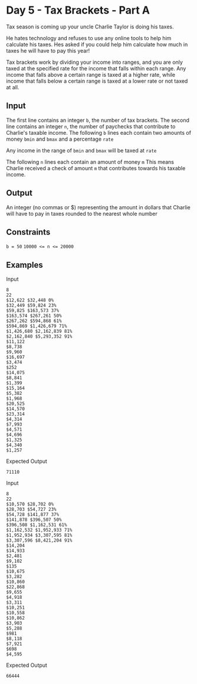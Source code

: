 # Day 5 - Tax Brackets - Part A

Tax season is coming up your uncle Charlie Taylor is doing his taxes.

He hates technology and refuses to use any online tools to help him calculate his taxes.
Hes asked if you could help him calculate how much in taxes he will have to pay this year!

Tax brackets work by dividing your income into ranges, and you are only taxed
at the specified rate for the income that falls within each range. Any income
that falls above a certain range is taxed at a higher rate, while income that
falls below a certain range is taxed at a lower rate or not taxed at all.

## Input

The first line contains an integer `b`, the number of tax brackets.
The second line contains an integer `n`, the number of paychecks that contribute to Charlie's taxable income.
The following `b` lines each contain two amounts of money `bmin` and `bmax` and a percentage `rate`

Any income in the range of `bmin` and `bmax` will be taxed at `rate`

The following `n` lines each contain an amount of money `m`
This means Charlie received a check of amount `m` that contributes towards his taxable income.

## Output

An integer (no commas or $) representing the amount in dollars that Charlie
will have to pay in taxes rounded to the nearest whole number

## Constraints

`b = 50`
`10000 <= n <= 20000`

## Examples

Input
```
8
22
$12,622 $32,448 0%
$32,449 $59,824 23%
$59,825 $163,573 37%
$163,574 $267,261 50%
$267,262 $594,868 61%
$594,869 $1,426,679 71%
$1,426,680 $2,162,839 81%
$2,162,840 $5,293,352 91%
$11,122
$8,738
$9,960
$16,697
$3,474
$252
$14,075
$8,841
$1,399
$15,164
$5,382
$1,968
$20,525
$14,570
$23,314
$4,314
$7,993
$4,571
$4,696
$1,325
$4,340
$1,257
```

Expected Output
```
71110
```

Input
```
8
22
$10,570 $28,702 0%
$28,703 $54,727 23%
$54,728 $141,877 37%
$141,878 $396,507 50%
$396,508 $1,162,531 61%
$1,162,532 $1,952,933 71%
$1,952,934 $3,307,595 81%
$3,307,596 $8,421,204 91%
$14,204
$14,933
$2,481
$9,102
$135
$10,675
$3,282
$10,860
$22,868
$9,655
$4,918
$3,311
$10,251
$10,558
$10,862
$3,903
$5,288
$981
$8,118
$7,921
$698
$4,595
```

Expected Output
```
66444
```

